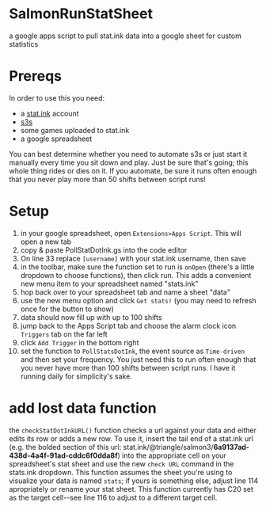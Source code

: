 # SalmonRunStatSheet
a google apps script to pull stat.ink data into a google sheet for custom statistics

# Prereqs
In order to use this you need:
- a [stat.ink](https://stat.ink/) account
- [s3s](https://github.com/frozenpandaman/s3s)
- some games uploaded to stat.ink
- a google spreadsheet
 
You can best determine whether you need to automate s3s or just start it manually every time you sit down and play. Just be sure that's going; this whole thing rides or dies on it. If you automate, be sure it runs often enough that you never play more than 50 shifts between script runs!

# Setup
1. in your google spreadsheet, open `Extensions>Apps Script`. This will open a new tab
2. copy & paste PollStatDotInk.gs into the code editor
3. On line 33 replace `[username]` with your stat.ink username, then save
4. in the toolbar, make sure the function set to run is `onOpen` (there's a little dropdown to choose functions), then click run. This adds a convenient new menu item to your spreadsheet named "stats.ink"
5. hop back over to your spreadsheet tab and name a sheet "data"
6. use the new menu option and click `Get stats!` (you may need to refresh once for the button to show)
7. data should now fill up with up to 100 shifts
8. jump back to the Apps Script tab and choose the alarm clock icon `Triggers` tab on the far left
9. click `Add Trigger` in the bottom right
10. set the function to `PollStatsDotInk`, the event source as `Time-driven` and then set your frequency. You just need this to run often enough that you never have more than 100 shifts between script runs. I have it running daily for simplicity's sake.

# add lost data function
the `checkStatDotInkURL()` function checks a url against your data and either edits its row or adds a new row.
To use it, insert the tail end of a stat.ink url (e.g. the bolded section of this url: stat.ink/@triangle/salmon3/**6a9137ad-438d-4a4f-91ad-cddc6f0dda8f**) into the appropriate cell on your spreadsheet's stat sheet and use the new `check URL` command in the stats.ink dropdown. This function assumes the sheet you're using to visualize your data is named `stats`; if yours is something else, adjust line 114 apropriately or rename your stat sheet. This function currently has C20 set as the target cell--see line 116 to adjust to a different target cell.
